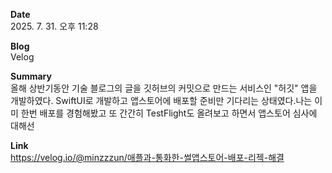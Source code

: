 **Date**  
2025. 7. 31. 오후 11:28

**Blog**  
Velog

**Summary**  
올해 상반기동안 기술 블로그의 글을 깃허브의 커밋으로 만드는 서비스인 "허깃" 앱을 개발하였다. SwiftUI로 개발하고 앱스토어에 배포할 준비만 기다리는 상태였다.나는 이미 한번 배포를 경험해봤고 또 간간히 TestFlight도 올려보고 하면서 앱스토어 심사에 대해선

**Link**  
https://velog.io/@minzzzun/애플과-통화한-썰앱스토어-배포-리젝-해결